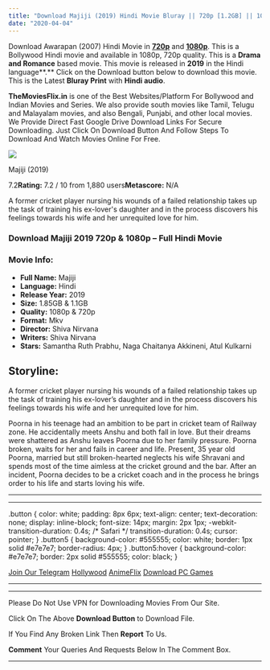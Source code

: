 ```yaml
---
title: "Download Majiji (2019) Hindi Movie Bluray || 720p [1.2GB] || 1080p [1.85GB]"
date: "2020-04-04"
---
```


Download Awarapan (2007) Hindi Movie in [**720p**](https://1moviesflix.com/720p-movies/) and **[1080p](https://1moviesflix.com/480p-movies/)**. This is a Bollywood Hindi movie and available in 1080p, 720p quality. This is a **Drama and Romance** based movie. This movie is released in **2019** in the Hindi language**.** Click on the Download button below to download this movie. This is the Latest **Bluray Print** with **Hindi audio**.

**TheMoviesFlix.in** is one of the Best Websites/Platform For Bollywood and Indian Movies and Series. We also provide south movies like Tamil, Telugu and Malayalam movies, and also Bengali, Punjabi, and other local movies. We Provide Direct Fast Google Drive Download Links For Secure Downloading. Just Click On Download Button And Follow Steps To Download And Watch Movies Online For Free.

[![](https://m.media-amazon.com/images/M/MV5BMDNlYjk0NDctODk2NC00ZmE0LWI2ZjAtZjY5ZWFhNzk5YzY5XkEyXkFqcGdeQXVyMjUxMTY3ODM@._V1_SX300.jpg)](https://www.imdb.com/title/tt8737614/ "Majiji")

Majiji (2019)

7.2**Rating:** 7.2 / 10 from 1,880 users**Metascore:** N/A

A former cricket player nursing his wounds of a failed relationship takes up the task of training his ex-lover's daughter and in the process discovers his feelings towards his wife and her unrequited love for him.

### Download Majiji 2019 720p & 1080p – Full Hindi Movie

### Movie Info:

- **Full Name:** Majiji
- **Language:** Hindi
- **Release Year:** 2019
- **Size:** 1.85GB & 1.1GB
- **Quality:** 1080p & 720p
- **Format:** Mkv
- **Director:** Shiva Nirvana
- **Writers:** Shiva Nirvana
- **Stars:** Samantha Ruth Prabhu, Naga Chaitanya Akkineni, Atul Kulkarni

## Storyline:

A former cricket player nursing his wounds of a failed relationship takes up the task of training his ex-lover’s daughter and in the process discovers his feelings towards his wife and her unrequited love for him.

Poorna in his teenage had an ambition to be part in cricket team of Railway zone. He accidentally meets Anshu and both fall in love. But their dreams were shattered as Anshu leaves Poorna due to her family pressure. Poorna broken, waits for her and fails in career and life. Present, 35 year old Poorna, married but still broken-hearted neglects his wife Shravani and spends most of the time aimless at the cricket ground and the bar. After an incident, Poorna decides to be a cricket coach and in the process he brings order to his life and starts loving his wife.

* * *

* * *

.button { color: white; padding: 8px 6px; text-align: center; text-decoration: none; display: inline-block; font-size: 14px; margin: 2px 1px; -webkit-transition-duration: 0.4s; /\* Safari \*/ transition-duration: 0.4s; cursor: pointer; } .button5 { background-color: #555555; color: white; border: 1px solid #e7e7e7; border-radius: 4px; } .button5:hover { background-color: #e7e7e7; border: 2px solid #555555; color: black; }

[Join Our Telegram](http://gdrivepro.xyz/join.php) [Hollywood](https://moviesverse.com/) [AnimeFlix](https://animeflix.in/) [Download PC Games](https://gamesflix.net/)  

* * *

* * *

  

Please Do Not Use VPN for Downloading Movies From Our Site.

Click On The Above **Download Button** to Download File.

If You Find Any Broken Link Then **Report** To Us.

**Comment** Your Queries And Requests Below In The Comment Box.

* * *
